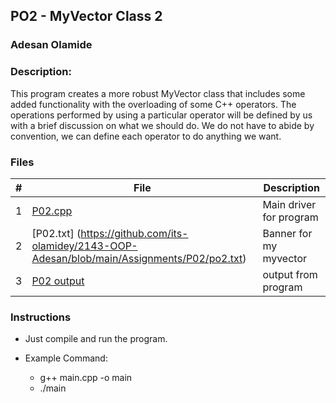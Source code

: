 
## PO2 - MyVector Class 2
### Adesan Olamide
### Description:

This program creates a more robust MyVector class that includes some added functionality with the overloading of some C++ operators. 
The operations performed by using a particular operator will be defined by us with a brief discussion on what we should do.
We do not have to abide by convention, we can define each operator to do anything we want.


### Files

|   #   | File                         | Description             |
| :---: | ---------------------------- | ----------------------- |
|   1   | [P02.cpp](https://github.com/its-olamidey/2143-OOP-Adesan/blob/main/Assignments/P02/P02.cpp)         | Main driver for program |
|   2   | [P02.txt] (https://github.com/its-olamidey/2143-OOP-Adesan/blob/main/Assignments/P02/po2.txt)| Banner for my myvector       |
|   3   | [P02 output](https://github.com/its-olamidey/2143-OOP-Adesan/blob/main/Assignments/P02/P02%20output)     | output from program     |


### Instructions

- Just compile and run the program.

- Example Command:
  - g++ main.cpp -o main
  - ./main
